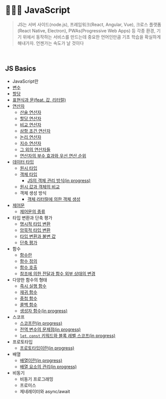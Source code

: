 # 🏃🏻‍♂️ JavaScript

> JS는 서버 사이드(node.js), 프레임워크(React, Angular, Vue), 크로스 플랫폼(React Native, Electron), PWAs(Progressive Web Apps) 등 각종 환경, 기기 위에서 동작하는 서비스를 만드는데 중요한 언어인만큼 기초 학습을 확실하게 해내가자. 언젠가는 속도가 날 것이다

<br>

## JS Basics

- JavaScript란
- [변수](https://github.com/jacenam/WIL-archive/blob/main/Web%20Development/JS/JS%20Basics/variable.md)
- [할당](https://github.com/jacenam/WIL-archive/blob/main/Web%20Development/JS/JS%20Basics/assignment.md)
- [표현식과 문(feat. 값, 리터럴)](https://github.com/jacenam/WIL-archive/blob/main/Web%20Development/JS/JS%20Basics/expression%20%26%20statement(feat.%20value%2C%20literal).md)
- [연산자](https://github.com/jacenam/WIL-archive/blob/main/Web%20Development/JS/JS%20Basics/Operator/operator%20intro.md)
  - [산술 연산자](https://github.com/jacenam/WIL-archive/blob/main/Web%20Development/JS/JS%20Basics/Operator/arithmetic%20operator.md)
  - [할당 연산자](https://github.com/jacenam/WIL-archive/blob/main/Web%20Development/JS/JS%20Basics/Operator/assignment%20operator.md)
  - [비교 연산자](https://github.com/jacenam/WIL-archive/blob/main/Web%20Development/JS/JS%20Basics/Operator/comparison%20operator.md)
  - [삼항 조건 연산자](https://github.com/jacenam/WIL-archive/blob/main/Web%20Development/JS/JS%20Basics/Operator/ternary%20operator.md)
  - [논리 연산자](https://github.com/jacenam/WIL-archive/blob/main/Web%20Development/JS/JS%20Basics/Operator/logical%20operator.md)
  - [지수 연산자](https://github.com/jacenam/WIL-archive/blob/main/Web%20Development/JS/JS%20Basics/Operator/exponentiation%20operator.md)
  - [그 외의 연산자들](https://github.com/jacenam/WIL-archive/blob/main/Web%20Development/JS/JS%20Basics/Operator/other%20operators.md)
  - [연산자의 부수 효과와 우선 연산 순위](https://github.com/jacenam/WIL-archive/blob/main/Web%20Development/JS/JS%20Basics/Operator/operator%20additional%20effect.md)
- [데이터 타입](https://github.com/jacenam/WIL-archive/blob/main/Web%20Development/JS/JS%20Basics/Data%20Type/data%20type.md)
  - [원시 타입](https://github.com/jacenam/WIL-archive/blob/main/Web%20Development/JS/JS%20Basics/Data%20Type/primitive%20type.md)
  - [객체 타입](https://github.com/jacenam/WIL-archive/blob/main/Web%20Development/JS/JS%20Basics/Data%20Type/object%20type.md)
    - [JS의 객체 관리 방식(in progress)](https://github.com/jacenam/WIL-archive/blob/main/Web%20Development/JS/JS%20Basics/Data%20Type/js%20object.md)
  - [원시 값과 객체의 비교](https://github.com/jacenam/WIL-archive/blob/main/Web%20Development/JS/JS%20Basics/Data%20Type/primitive%20%26%20object%20type.md)
  - 객체 생성 방식
    - [객체 리터럴에 의한 객체 생성](https://github.com/jacenam/WIL-archive/blob/main/Web%20Development/JS/JS%20Basics/Data%20Type/object%20literal.md)
- [제어문](https://github.com/jacenam/WIL-archive/blob/main/Web%20Development/JS/JS%20Basics/Control%20Flow/control%20flow%20statement%20intro.md)
  - [제어문의 종류](https://github.com/jacenam/WIL-archive/blob/main/Web%20Development/JS/JS%20Basics/Control%20Flow/control%20flow%20statements.md)
- 타입 변환과 단축 평가
  - [명시적 타입 변환](https://github.com/jacenam/WIL-archive/blob/main/Web%20Development/JS/JS%20Basics/Coercion%20%26%20Short-circuit/explicit%20coercion.md)
  - [암묵적 타입 변환](https://github.com/jacenam/WIL-archive/blob/main/Web%20Development/JS/JS%20Basics/Coercion%20%26%20Short-circuit/implicit%20coercion.md)
  - [타입 변환과 불변 값](https://github.com/jacenam/WIL-archive/blob/main/Web%20Development/JS/JS%20Basics/Coercion%20%26%20Short-circuit/type%20casting%20%26%20immutable%20value.md)
  - [단축 평가](https://github.com/jacenam/WIL-archive/blob/main/Web%20Development/JS/JS%20Basics/Coercion%20%26%20Short-circuit/short-circuit%20evaluation.md)
- 함수
  - [함수란](https://github.com/jacenam/WIL-archive/blob/main/Web%20Development/JS/JS%20Basics/Function/function.md)
  - [함수 정의](https://github.com/jacenam/WIL-archive/blob/main/Web%20Development/JS/JS%20Basics/Function/defining%20functions.md)
  - [함수 호출](https://github.com/jacenam/WIL-archive/blob/main/Web%20Development/JS/JS%20Basics/Function/function%20invoke.md)
  - [참조에 의한 전달과 함수 외부 상태의 변경](https://github.com/jacenam/WIL-archive/blob/main/Web%20Development/JS/JS%20Basics/Function/pass-by-reference%20%26%20function%20status.md)
- 다양한 함수의 형태
  - [즉시 실행 함수](https://github.com/jacenam/WIL-archive/blob/main/Web%20Development/JS/JS%20Basics/Function/immediately%20invoked%20function.md)
  - [재귀 함수](https://github.com/jacenam/WIL-archive/blob/main/Web%20Development/JS/JS%20Basics/Function/recursive%20function.md)
  - [중첩 함수](https://github.com/jacenam/WIL-archive/blob/main/Web%20Development/JS/JS%20Basics/Function/nested%20function.md)
  - [콜백 함수](https://github.com/jacenam/WIL-archive/blob/main/Web%20Development/JS/JS%20Basics/Function/callback%20function.md)
  - [생성자 함수(in progress)](https://github.com/jacenam/WIL-archive/blob/main/Web%20Development/JS/JS%20Basics/Function/constructor%20function.md)
- 스코프
  - [스코프란(in progress)](https://github.com/jacenam/WIL-archive/blob/main/Web%20Development/JS/JS%20Basics/Scope/scope.md)
  - [전역 변수의 문제점(in progress)](https://github.com/jacenam/WIL-archive/blob/main/Web%20Development/JS/JS%20Basics/Scope/global%20variable.md)
  - [`let`, `const` 키워드와 블록 레벨 스코프(in progress)](https://github.com/jacenam/WIL-archive/blob/main/Web%20Development/JS/JS%20Basics/Scope/var%2C%20let%2C%20const.md)
- 프로토타입
  - [프로토타입이란(in progress)](https://github.com/jacenam/WIL-archive/blob/main/Web%20Development/JS/JS%20Basics/Prototype/prototype.md)
- 배열
  - [배열이란(in progress)]()
  - [배열 요소의 관리(in progress)]()
- 비동기
  - 비동기 프로그래밍
  - 프로미스
  - 제네레이터와 async/await
